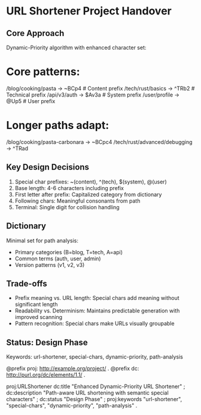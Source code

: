 # URL Shortener Project Handover

## Core Approach
Dynamic-Priority algorithm with enhanced character set:

# Core patterns:
/blog/cooking/pasta → ~BCp4    # Content prefix
/tech/rust/basics → ^TRb2      # Technical prefix
/api/v3/auth → $Av3a          # System prefix
/user/profile → @Up5          # User prefix

# Longer paths adapt:
/blog/cooking/pasta-carbonara → ~BCpc4
/tech/rust/advanced/debugging → ^TRad

## Key Design Decisions
1. Special char prefixes: ~(content), ^(tech), $(system), @(user)
2. Base length: 4-6 characters including prefix
3. First letter after prefix: Capitalized category from dictionary
4. Following chars: Meaningful consonants from path
5. Terminal: Single digit for collision handling

## Dictionary
Minimal set for path analysis:
- Primary categories (B=blog, T=tech, A=api)
- Common terms (auth, user, admin)
- Version patterns (v1, v2, v3)

## Trade-offs
- Prefix meaning vs. URL length: Special chars add meaning without significant length
- Readability vs. Determinism: Maintains predictable generation with improved scanning
- Pattern recognition: Special chars make URLs visually groupable

## Status: Design Phase
Keywords: url-shortener, special-chars, dynamic-priority, path-analysis

@prefix proj: <http://example.org/project/> .
@prefix dc: <http://purl.org/dc/elements/1.1/> .

proj:URLShortener 
    dc:title "Enhanced Dynamic-Priority URL Shortener" ;
    dc:description "Path-aware URL shortening with semantic special characters" ;
    dc:status "Design Phase" ;
    proj:keywords "url-shortener", "special-chars", "dynamic-priority", "path-analysis" .